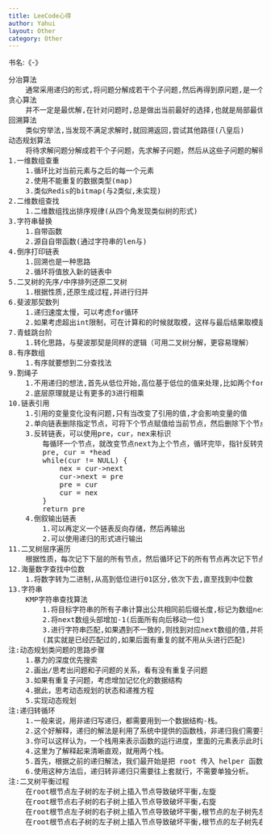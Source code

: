 ```yaml
---
title: LeeCode心得
author: Yahui
layout: Other
category: Other
---
```


书名:《-》

<pre style="text-align: left;">
分冶算法
	通常采用递归的形式,将问题分解成若干个子问题,然后再得到原问题,是一个自顶向下的过程(快速排序)
贪心算法
	并不一定是最优解,在针对问题时,总是做出当前最好的选择,也就是局部最优解(最短路径)
回溯算法
	类似穷举法,当发现不满足求解时,就回溯返回,尝试其他路径(八皇后)
动态规划算法
	将待求解问题分解成若干个子问题，先求解子问题，然后从这些子问题的解得到原问题的解,是一个自底向上的过程(比如斐波那契,青蛙跳)
1.一维数组查重
	1.循环比对当前元素与之后的每一个元素
	2.使用不能重复的数据类型(map)
	3.类似Redis的bitmap(与2类似,未实现)
2.二维数组查找
	1.二维数组找出排序规律(从四个角发现类似树的形式)
3.字符串替换
	1.自带函数
	2.源自自带函数(通过字符串的len与)
4.倒序打印链表
	1.回溯也是一种思路
	2.循环将值放入新的链表中
5.二叉树的先序/中序排列还原二叉树
	1.根据性质,还原生成过程,并进行归并
6.斐波那契数列
	1.递归速度太慢，可以考虑for循环
	2.如果考虑超出int限制，可在计算和的时候就取模，这样与最后结果取模是一个效果
7.青蛙跳台阶
	1.转化思路，与斐波那契是同样的逻辑（可用二叉树分解，更容易理解）
8.有序数组
	1.有序就要想到二分查找法
9.割绳子
	1.不用递归的想法,首先从低位开始,高位基于低位的值来处理,比如两个for循环嵌套,从低位开始循环依次存入
	2.底层原理就是让有更多的3进行相乘
10.链表引用
	1.引用的变量变化没有问题,只有当改变了引用的值,才会影响变量的值
	2.单向链表删除指定节点，可将下个节点赋值给当前节点，然后删除下个节点，这样也相当于删除指定节点
	3.反转链表，可以使用pre，cur，nex来标识
		每循环一个节点，就改变节点next为上个节点，循环完毕，指针反转完毕
		pre, cur = *head
		while(cur != NULL) {
			nex = cur->next
			cur->next = pre
			pre = cur
			cur = nex
		}
		return pre
	4.倒叙输出链表
		1.可以再定义一个链表反向存储，然后再输出
		2.可以使用递归的形式进行输出
11.二叉树层序遍历
	根据性质，每次记下下层的所有节点，然后循环记下的所有节点再次记下节点的节点...
12.海量数字查找中位数
	1.将数字转为二进制,从高到低位进行01区分,依次下去,直至找到中位数
13.字符串
	KMP字符串查找算法
		1.将目标字符串的所有子串计算出公共相同前后缀长度,标记为数组next
		2.将next数组头部增加-1(后面所有向后移动一位)
		3.进行字符串匹配,如果遇到不一致的,则找到对应next数组的值,并将目标字符串下标为该值的字符移动到匹配的位置,进行重新匹配
		(其实就是已经匹配过的,如果后面有重复的就不用从头进行匹配)
注:动态规划类问题的思路步骤
	1.暴力的深度优先搜索
	2.画出/思考出问题和子问题的关系，看有没有重复子问题
	3.如果有重复子问题，考虑增加记忆化的数据结构
	4.据此，思考动态规划的状态和递推方程
	5.实现动态规划
注:递归转循环
	1.一般来说，用非递归写递归，都需要用到一个数据结构-栈。
	2.这个好解释，递归的解法是利用了系统中提供的函数栈，非递归我们需要手动创建这么一个数据结构，但是你可能会问的是，这里为什么要用到两个栈？
	3.你可以这样认为，一个栈用来表示函数的运行进度，里面的元素表示此时该函数运行到了第几行代码，另一个栈用来记录函数的传入参数，当然你也可以把这两个栈合成一个栈，里面装的是封装好的对象。
	4.这里为了解释起来清晰直观，就用两个栈。
	5.首先，根据之前的递归解法，我们最开始是把 root 传入 helper 函数，因此这时我们也把 root 加入函数栈，另外一个表示函数进度的栈往里面添加 0，表示当前函数运行到了第 0 行，然后就是 while 循环里面的东西，while 循环一开始我们就获取当前函数的输入参数和进度，然后根据函数的进度去看需要执行哪一段代码，因为有的代码会继续往栈里面添加函数，因此，我们需要提前把函数进度往后移动，你可以对应之前的递归的代码和我标的序号，你可以看到，整个 if-else if…else 部分就表示了之前的递归函数中的代码，只不过这里我们需要根据函数的进度去判断它要执行哪一行。
	6.使用这种方法后，递归转非递归只需要往上套就行，不需要单独分析。
注:二叉树平衡过程
	在root根节点左子树的左子树上插入节点导致破坏平衡,左旋
	在root根节点右子树的右子树上插入节点导致破坏平衡,右旋
	在root根节点左子树的右子树上插入节点导致破坏平衡,根节点的左子树先左旋,根节点再右旋
	在root根节点右子树的左子树上插入节点导致破坏平衡,根节点的左子树先右旋,根节点再左旋
</pre>